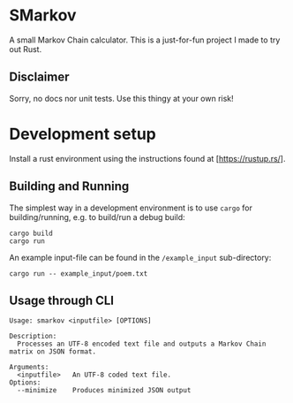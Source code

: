 # SMarkov

A small Markov Chain calculator. This is a just-for-fun project I made to try out Rust.

## Disclaimer

Sorry, no docs nor unit tests. Use this thingy at your own risk!

# Development setup

Install a rust environment using the instructions found at [https://rustup.rs/].

## Building and Running

The simplest way in a development environment is to use `cargo` for building/running, e.g. to build/run a debug build:
```
cargo build
cargo run
```

An example input-file can be found in the `/example_input` sub-directory:
```
cargo run -- example_input/poem.txt
```

## Usage through CLI

```
Usage: smarkov <inputfile> [OPTIONS]

Description:
  Processes an UTF-8 encoded text file and outputs a Markov Chain matrix on JSON format.

Arguments:
  <inputfile>   An UTF-8 coded text file.
Options:
  --minimize    Produces minimized JSON output
```
